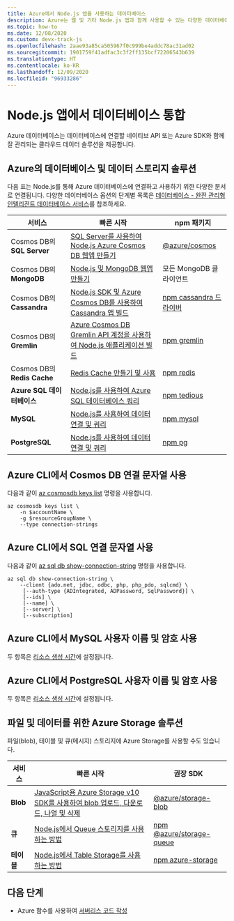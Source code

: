```yaml
---
title: Azure에서 Node.js 앱을 사용하는 데이터베이스
description: Azure는 웹 및 기타 Node.js 앱과 함께 사용할 수 있는 다양한 데이터베이스를 제공합니다.
ms.topic: how-to
ms.date: 12/08/2020
ms.custom: devx-track-js
ms.openlocfilehash: 2aae93a85ca505967f0c999be4addc78ac31ad02
ms.sourcegitcommit: 1901759f41adfac3c3f2ff135bcf72206543b639
ms.translationtype: HT
ms.contentlocale: ko-KR
ms.lasthandoff: 12/09/2020
ms.locfileid: "96933286"
---
```

# <a name="integrate-databases-in-nodejs-apps"></a>Node.js 앱에서 데이터베이스 통합

Azure 데이터베이스는 데이터베이스에 연결할 네이티브 API 또는 Azure SDK와 함께 잘 관리되는 클라우드 데이터 솔루션을 제공합니다. 

## <a name="database-and-data-storage-solutions-on-azure"></a>Azure의 데이터베이스 및 데이터 스토리지 솔루션

다음 표는 Node.js를 통해 Azure 데이터베이스에 연결하고 사용하기 위한 다양한 문서로 연결됩니다. 다양한 데이터베이스 옵션의 단계별 목록은 [데이터베이스 - 완전 관리형 인텔리전트 데이터베이스 서비스](https://azure.microsoft.com/product-categories/databases/)를 참조하세요.

| 서비스 | 빠른 시작 | npm 패키지 |
| --- | --- | --- |
| Cosmos DB의 **SQL Server**| [SQL Server를 사용하여 Node.js Azure Cosmos DB 웹앱 만들기](/azure/cosmos-db/create-sql-api-nodejs) | [@azure/cosmos](https://www.npmjs.com/package/@azure/cosmos) |
| Cosmos DB의 **MongoDB**| [Node.js 및 MongoDB 웹앱 만들기](/azure/app-service-web/app-service-web-tutorial-nodejs-mongodb-app) | 모든 MongoDB 클라이언트 |
| Cosmos DB의 **Cassandra**|[Node.js SDK 및 Azure Cosmos DB를 사용하여 Cassandra 앱 빌드](/azure/cosmos-db/create-cassandra-nodejs)|[npm cassandra 드라이버](https://www.npmjs.com/package/cassandra-driver)|
| Cosmos DB의 **Gremlin**|[Azure Cosmos DB Gremlin API 계정을 사용하여 Node.js 애플리케이션 빌드](/azure/cosmos-db/create-graph-nodejs)|[npm gremlin](https://www.npmjs.com/package/gremlin)|
| Cosmos DB의 **Redis Cache**| [Redis Cache 만들기 및 사용](/azure/redis-cache/cache-nodejs-get-started) | [npm redis](https://www.npmjs.com/package/redis)|
| **Azure SQL 데이터베이스** | [Node.js를 사용하여 Azure SQL 데이터베이스 쿼리](/azure/sql-database/sql-database-connect-query-nodejs) |[npm tedious](https://www.npmjs.com/package/tedious) |
| **MySQL** | [Node.js를 사용하여 데이터 연결 및 쿼리](/azure/mysql/connect-nodejs) | [npm mysql](https://www.npmjs.com/package/mysql)|
| **PostgreSQL** | [Node.js를 사용하여 데이터 연결 및 쿼리](/azure/postgresql/connect-nodejs) |[npm pg](https://www.npmjs.com/package/pg) |

## <a name="cosmos-db-connection-strings-with-azure-cli"></a>Azure CLI에서 Cosmos DB 연결 문자열 사용

다음과 같이 [az cosmosdb keys list](/cli/azure/cosmosdb?view=azure-cli-latest#az-cosmosdb-list-connection-strings) 명령을 사용합니다.

```azurecli-interactive
az cosmosdb keys list \
    -n $accountName \
    -g $resourceGroupName \
    --type connection-strings
```

## <a name="sql-connection-strings-with-azure-cli"></a>Azure CLI에서 SQL 연결 문자열 사용

다음과 같이 [az sql db show-connection-string](/cli/azure/sql/db?view=azure-cli-latest#az_sql_db_show_connection_string) 명령을 사용합니다.

```azurecli-interactive
az sql db show-connection-string \
    --client {ado.net, jdbc, odbc, php, php_pdo, sqlcmd} \
     [--auth-type {ADIntegrated, ADPassword, SqlPassword}] \
     [--ids] \
     [--name] \
     [--server] \
     [--subscription]
```

## <a name="mysql-username-and-password-with-azure-cli"></a>Azure CLI에서 MySQL 사용자 이름 및 암호 사용

두 항목은 [리소스 생성 시간](/cli/azure/mysql/server?view=azure-cli-latest#az_mysql_server_create)에 설정됩니다. 

## <a name="postgresql-username-and-password-with-azure-cli"></a>Azure CLI에서 PostgreSQL 사용자 이름 및 암호 사용

두 항목은 [리소스 생성 시간](/cli/azure/postgres/server?view=azure-cli-latest#az_postgres_server_create)에 설정됩니다. 

## <a name="azure-storage-solutions-for-files-and-data"></a>파일 및 데이터를 위한 Azure Storage 솔루션

파일(blob), 테이블 및 큐(메시지) 스토리지에 Azure Storage를 사용할 수도 있습니다.

| 서비스 | 빠른 시작 |권장 SDK |
| --- | --- |--- |
| **Blob** | [JavaScript용 Azure Storage v10 SDK를 사용하여 blob 업로드, 다운로드, 나열 및 삭제](/azure/storage/blobs/storage-quickstart-blobs-nodejs-v10) |[@azure/storage-blob](https://www.npmjs.com/package/@azure/storage-blob)|
| **큐** | [Node.js에서 Queue 스토리지를 사용하는 방법](/azure/storage/queues/storage-nodejs-how-to-use-queues) |[npm @azure/storage-queue](https://www.npmjs.com/package/@azure/storage-queue)|
| **테이블** | [Node.js에서 Table Storage를 사용하는 방법](/azure/cosmos-db/table-storage-how-to-use-nodejs) |[npm azure-storage](https://www.npmjs.com/package/azure-storage)|

## <a name="next-steps"></a>다음 단계

* Azure 함수를 사용하여 [서버리스 코드 작성](develop-serverless-apps.md)
